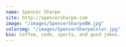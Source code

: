 ```yaml
---
name: Spencer Sharpe
site: http://spencersharpe.com
image: "/images/SpencerSharpeBW.jpg"
colorimg: "/images/SpencerSharpeColor.jpg"
bio: Coffee, code, sports, and good jokes.
---
```

